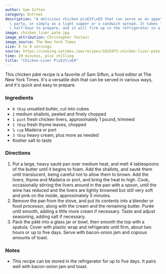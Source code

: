```yaml
---
author: Sam Sifton
category: Entrees
description: "A delicious chicken p\xE2t\xE9 that can serve as an appetizer at a dinner\
  \ party, or simply as a light supper or a sandwich spread. It takes less than a\
  \ half-hour to prepare, and it will firm up in the refrigerator in a few hours."
image: chicken_liver_pate.jpg
image_attribution: Christopher Testani
image_source: The New York Times
size: 6 to 8 servings
source: https://cooking.nytimes.com/recipes/1015975-chicken-liver-pate
time: 20 minutes, plus chilling
title: "Chicken-Liver P\xE2t\xE9"
---
```

This chicken pâté recipe is a favorite of Sam Sifton, a food editor at The New York Times. It's a versatile dish that can be served in various ways, and it's quick and easy to prepare.

### Ingredients

* `8 tbsp` unsalted butter, cut into cubes
* `2` medium shallots, peeled and finely chopped
* `1 pint` fresh chicken livers, approximately 1 pound, trimmed
* `1 tbsp` fresh thyme leaves, chopped
* `⅓ cup` Madeira or port
* `3 tbsp` heavy cream, plus more as needed
* Kosher salt to taste

### Directions

1. Put a large, heavy sauté pan over medium heat, and melt 4 tablespoons of the butter until it begins to foam. Add the shallots, and sauté them until translucent, being careful not to allow them to brown. Add the livers, thyme and Madeira or port, and bring the heat to high. Cook, occasionally stirring the livers around in the pan with a spoon, until the wine has reduced and the livers are lightly browned but still very soft and pink on the inside, approximately 5 minutes.
2. Remove the pan from the stove, and put its contents into a blender or food processor, along with the cream and the remaining butter. Purée until smooth, adding a little more cream if necessary. Taste and adjust seasoning, adding salt if necessary.
3. Pack the pâté into a glass jar or bowl, then smooth the top with a spatula. Cover with plastic wrap and refrigerate until firm, about two hours or up to five days. Serve with bacon-onion jam and copious amounts of toast.

### Notes

- This recipe can be stored in the refrigerator for up to five days. It pairs well with bacon-onion jam and toast.